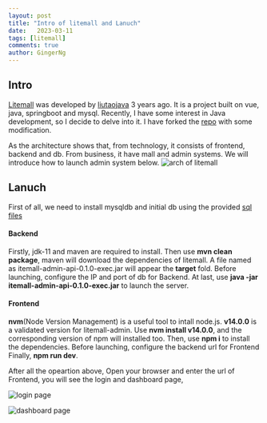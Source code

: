 ```yaml
---
layout: post
title: "Intro of litemall and Lanuch"
date:   2023-03-11
tags: [litemall]
comments: true
author: GingerNg
---
```


## Intro
[Litemall](https://github.com/liutaojava/litemall) was developed  by [liutaojava](https://github.com/liutaojava) 3 years ago. It is a project built on vue, java, springboot and mysql. Recently, I have some interest in Java development, so I decide to delve into it. I have forked the [repo](https://github.com/GingerNg/litemall) with some modification.

As the architecture shows that, from technology, it consists of frontend, backend and db. From business, it have mall and admin systems. We will introduce how to launch admin system below.
![arch of litemall](https://s2.loli.net/2023/03/11/6yJZK4DwoIgchUG.png)
## Lanuch
First of all, we need to install mysqldb and initial db using the provided [sql files](https://github.com/GingerNg/litemall/tree/master/litemall-db/sql)


#### Backend
Firstly, jdk-11 and maven are required to install. Then use **mvn clean package**, maven will download the dependencies of litemall. A file named as itemall-admin-api-0.1.0-exec.jar will appear the **target** fold.
Before launching, configure the IP and port of db for Backend. At last, use **java -jar itemall-admin-api-0.1.0-exec.jar** to launch the server.

#### Frontend
**nvm**(Node Version Management) is a useful tool to intall node.js. **v14.0.0** is a validated version for litemall-admin.
Use __nvm install v14.0.0__, and the corresponding version of npm will installed too.
Then, use __npm i__ to install the dependencies.
Before launching, configure the backend url for Frontend
Finally, __npm run dev__.

After all the opeartion above, Open your browser and enter the url of Frontend, you will see the login and dashboard page,

![login page](https://s2.loli.net/2023/03/11/fhQeHwnx5dSG3vy.png)

![dashboard page](https://s2.loli.net/2023/03/11/XEzsQFtvua6mRB7.png)

